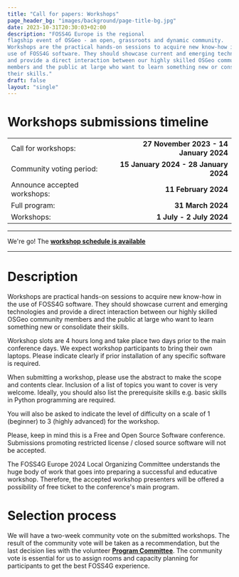 ```yaml
---
title: "Call for papers: Workshops"
page_header_bg: "images/background/page-title-bg.jpg"
date: 2023-10-31T20:30:03+02:00
description: "FOSS4G Europe is the regional
flagship event of OSGeo - an open, grassroots and dynamic community.
Workshops are the practical hands-on sessions to acquire new know-how in the
use of FOSS4G software. They should showcase current and emerging technologies,
and provide a direct interaction between our highly skilled OSGeo community
members and the public at large who want to learn something new or consolidate
their skills."
draft: false
layout: "single"
---
```


# Workshops submissions timeline
|   |   |
|:--|-------:|
| Call for workshops: | **27 November 2023 - 14 January 2024** |
| Community voting period: | **15 January 2024 - 28 January 2024** |
| Announce accepted workshops: | **11 February 2024** |
| Full program: | **31 March 2024** |
| Workshops: | **1 July - 2 July 2024** |

<hr>

We're go! The [**workshop schedule is available**](../schedule/workshops/)

<hr>

# Description
Workshops are    practical hands-on sessions to acquire new know-how in the
use of FOSS4G software. They should showcase current and emerging technologies
and provide a direct interaction between our highly skilled OSGeo community
members and the public at large who want to learn something new or consolidate
their skills.

Workshop slots are 4 hours long and take place two days prior to the
main conference days. We expect workshop participants to bring their own laptops.
Please indicate clearly if prior installation of any specific software is
required.

When submitting a workshop, please use the abstract to make the scope and
contents clear. Inclusion of a list of topics you want to cover is very welcome.
Ideally, you should also list the prerequisite skills e.g. basic skills in
Python programming are required.

You will also be asked to indicate the level of difficulty on a scale of
1 (beginner) to 3 (highly advanced) for the workshop.

Please, keep in mind this is a Free and Open Source Software conference.
Submissions promoting restricted license / closed source software will not
be accepted.

The FOSS4G Europe 2024 Local Organizing Committee understands the huge body of
work that goes into preparing a successful and educative workshop. Therefore,
the accepted workshop presenters will be offered a possibility of free
ticket to the conference's main program.

# Selection process
We will have a two-week community vote on the submitted workshops.
The result of the community vote will be taken as a recommendation, but the
last decision lies with the volunteer [**Program Committee**](../program-committee/). The community vote is
essential for us to assign rooms and capacity planning for participants to
get the best FOSS4G experience.
